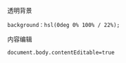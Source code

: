 透明背景

```
background：hsl(0deg 0% 100% / 22%);
```



内容编辑

```
document.body.contentEditable=true
```

